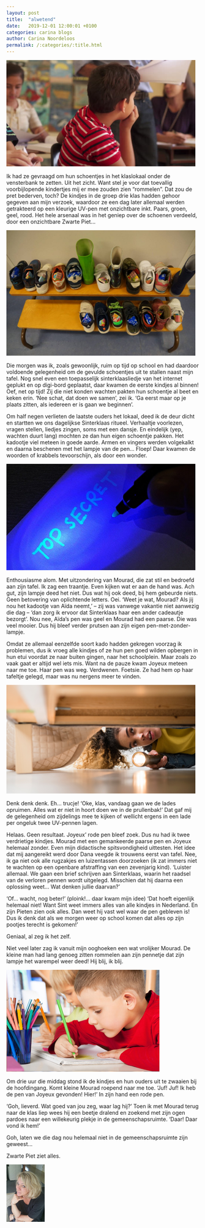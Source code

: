 ```yaml
---
layout: post
title:  "alwetend"
date:   2019-12-01 12:00:01 +0100
categories: carina blogs
author: Carina Noordeloos
permalink: /:categories/:title.html
---
```

<div style="margin:0 10px 10px 0"><img src="/assets/alwetend 1.jpg"/></div>

Ik had ze gevraagd om hun schoentjes in het klaslokaal onder de vensterbank te zetten. Uit het zicht. Want stel je voor dat toevallig voorbijlopende kindertjes mij er mee zouden zien “rommelen”. Dat zou de pret bederven, toch? De kindjes in de groep drie klas hadden gehoor gegeven aan mijn verzoek, waardoor ze een dag later allemaal werden getrakteerd op een kleurige UV-pen met onzichtbare inkt. Paars, groen, geel, rood. Het hele arsenaal was in het geniep over de schoenen verdeeld, door een onzichtbare Zwarte Piet…

<div style="margin:0 10px 10px 0"><img src="/assets/alwetend 2.jpg"/></div>

Die morgen was ik, zoals gewoonlijk, ruim op tijd op school en had daardoor voldoende gelegenheid om de gevulde schoentjes uit te stallen naast mijn tafel. Nog snel even een toepasselijk sinterklaasliedje van het internet geplukt en op digi-bord geplaatst, daar kwamen de eerste kindjes al binnen! Oef, net op tijd! Zij die niet konden wachten pakten hun schoentje al beet en keken erin. ‘Nee schat, dat doen we samen’, zei ik. ‘Ga eerst maar op je plaats zitten, als iedereen er is gaan we beginnen’.

Om half negen verlieten de laatste ouders het lokaal, deed ik de deur dicht en startten we ons dagelijkse Sinterklaas ritueel. Verhaaltje voorlezen, vragen stellen, liedjes zingen, soms met een dansje. En eindelijk (yep, wachten duurt lang) mochten ze dan hun eigen schoentje pakken. Het kadootje viel meteen in goede aarde. Armen en vingers werden volgekalkt en daarna beschenen met het lampje van de pen… Floep! Daar kwamen de woorden of krabbels tevoorschijn, als door een wonder.

<div style="margin:0 10px 10px 0"><img src="/assets/alwetend 3.jpg"/></div>

Enthousiasme alom. Met uitzondering van Mourad, die zat stil en bedroefd aan zijn tafel. Ik zag een traantje. Even kijken wat er aan de hand was. Ach gut, zijn lampje deed het niet. Dus wat hij ook deed, bij hem gebeurde niets. Geen betovering van oplichtende letters. Oei. ‘Weet je wat, Mourad? Als jij nou het kadootje van Aïda neemt,’ – zij was vanwege vakantie niet aanwezig die dag – ‘dan zorg ik ervoor dat Sinterklaas haar een ander cadeautje bezorgt’. Nou nee, Aïda’s pen was geel en Mourad had een paarse. Die was veel mooier. Dus hij bleef verder prutsen aan zijn eigen pen-met-zonder-lampje.

Omdat ze allemaal eenzelfde soort kado hadden gekregen voorzag ik problemen, dus ik vroeg alle kindjes of ze hun pen goed wilden opbergen in hun etui voordat ze naar buiten gingen, naar het schoolplein. Maar zoals zo vaak gaat er altijd wel iets mis. Want na de pauze kwam Joyeux meteen naar me toe. Haar pen was weg. Verdwenen. Foetsie. Ze had hem op haar tafeltje gelegd, maar was nu nergens meer te vinden.

<div style="margin:0 10px 10px 0"><img src="/assets/alwetend 4.jpg"/></div>

Denk denk denk. Eh… trucje! ‘Oke, klas, vandaag gaan we de lades opruimen. Alles wat er niet in hoort doen we in de prullenbak!’ Dat gaf mij de gelegenheid om zijdelings mee te kijken of wellicht ergens in een lade per ongeluk twee UV-pennen lagen.

Helaas. Geen resultaat. Joyeux’ rode pen bleef zoek. Dus nu had ik twee verdrietige kindjes. Mourad met een gemankeerde paarse pen en Joyeux helemaal zonder. Even mijn didactische spitsvondigheid uittesten. Het idee dat mij aangereikt werd door Dana veegde ik trouwens eerst van tafel. Nee, ik ga niet ook alle rugzakjes en luizentassen doorzoeken (ik zat immers niet te wachten op een openbare afstraffing van een zevenjarig kind). ‘Luister allemaal. We gaan een brief schrijven aan Sinterklaas, waarin het raadsel van de verloren pennen wordt uitgelegd. Misschien dat hij daarna een oplossing weet… Wat denken jullie daarvan?’

‘Of… wacht, nog beter!’ (ploink!… daar kwam mijn idee) ‘Dat hoeft eigenlijk helemaal niet! Want Sint weet immers alles van alle kindjes in Nederland. En zijn Pieten zien ook alles. Dan weet hij vast wel waar de pen gebleven is! Dus ik denk dat als we morgen weer op school komen dat alles op zijn pootjes terecht is gekomen!’

Geniaal, al zeg ik het zelf.

Niet veel later zag ik vanuit mijn ooghoeken een wat vrolijker Mourad. De kleine man had lang genoeg zitten rommelen aan zijn pennetje dat zijn lampje het warempel weer deed! Hij blij, ik blij.

<div style="margin:0 10px 10px 0"><img src="/assets/alwetend 5.jpg"/></div>

Om drie uur die middag stond ik de kindjes en hun ouders uit te zwaaien bij de hoofdingang. Komt kleine Mourad roepend naar me toe. ‘Juf! Juf! Ik heb de pen van Joyeux gevonden! Hier!’ In zijn hand een rode pen.

‘Goh, lieverd. Wat goed van jou zeg, waar lag hij?’ Toen ik met Mourad terug naar de klas liep wees hij een beetje dralend en zoekend met zijn ogen pardoes naar een willekeurig plekje in de gemeenschapsruimte. ‘Daar! Daar vond ik hem!’

Goh, laten we die dag nou helemaal niet in de gemeenschapsruimte zijn geweest…

Zwarte Piet ziet alles.

<div style="margin:0 10px 10px 0"><img src="/assets/Carina - profiel 2019.jpg" alt="Carina Noordeloos" width="100"/></div>
